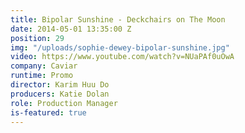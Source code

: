 ```yaml
---
title: Bipolar Sunshine - Deckchairs on The Moon
date: 2014-05-01 13:35:00 Z
position: 29
img: "/uploads/sophie-dewey-bipolar-sunshine.jpg"
video: https://www.youtube.com/watch?v=NUaPAf0uOwA
company: Caviar
runtime: Promo
director: Karim Huu Do
producers: Katie Dolan
role: Production Manager
is-featured: true
---
```


